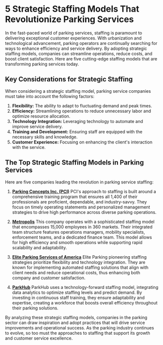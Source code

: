 # 5 Strategic Staffing Models That Revolutionize Parking Services

In the fast-paced world of parking services, staffing is paramount to delivering exceptional customer experiences. With urbanization and technological advancement, parking operators are continually searching for ways to enhance efficiency and service delivery. By adopting strategic staffing models, companies can streamline operations, reduce costs, and boost client satisfaction. Here are five cutting-edge staffing models that are transforming parking services today.

## Key Considerations for Strategic Staffing

When considering a strategic staffing model, parking service companies must take into account the following factors:

1. **Flexibility:** The ability to adapt to fluctuating demand and peak times.
2. **Efficiency:** Streamlining operations to reduce unnecessary labor and optimize resource allocation.
3. **Technology Integration:** Leveraging technology to automate and improve service delivery.
4. **Training and Development:** Ensuring staff are equipped with the necessary skills and knowledge.
5. **Customer Experience:** Focusing on enhancing the client's interaction with the service.

## The Top Strategic Staffing Models in Parking Services

Here are five companies leading the revolution in parking service staffing:

1. **[Parking Concepts Inc. (PCI)](/dir/parking_concepts_inc)**
   PCI's approach to staffing is built around a comprehensive training program that ensures all 1,400 of their professionals are proficient, dependable, and industry-savvy. They focus on timely operating statements and personalized management strategies to drive high performance across diverse parking operations.

2. **[Metropolis](/dir/metropolis)**
   This company operates with a sophisticated staffing model that encompasses 15,000 employees in 360 markets. Their integrated team structure features operations managers, mobility specialists, enforcement teams, and a dedicated finance team. This model allows for high efficiency and smooth operations while supporting rapid scalability and adaptability.

3. **[Elite Parking Services of America](/dir/elite_parking_services_of_america)**
   Elite Parking pioneering staffing strategies prioritize flexibility and technology integration. They are known for implementing automated staffing solutions that align with client needs and reduce operational costs, thus enhancing both company and customer satisfaction.

4. **[ParkHub](/dir/parkhub)**
   ParkHub uses a technology-forward staffing model, integrating data analytics to optimize staffing levels and predict demand. By investing in continuous staff training, they ensure adaptability and expertise, creating a workforce that boosts overall efficiency throughout their parking solutions.

By analyzing these strategic staffing models, companies in the parking sector can draw inspiration and adopt practices that will drive service improvements and operational success. As the parking industry continues to evolve, so too must the approaches to staffing that support its growth and customer service excellence.